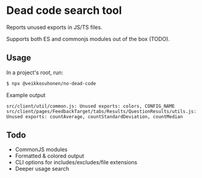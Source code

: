 # Dead code search tool

Reports unused exports in JS/TS files.

Supports both ES and commonjs modules out of the box (TODO).

## Usage

In a project's root, run:

```sh
$ npx @veikkosuhonen/no-dead-code
```

Example output

```
src/client/util/common.js: Unused exports: colors, CONFIG_NAME
src/client/pages/FeedbackTarget/tabs/Results/QuestionResults/utils.js: Unused exports: countAverage, countStandardDeviation, countMedian
```

## Todo

- CommonJS modules
- Formatted & colored output
- CLI options for includes/excludes/file extensions
- Deeper usage search

